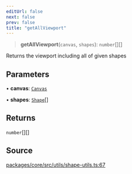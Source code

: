 ```yaml
---
editUrl: false
next: false
prev: false
title: "getAllViewport"
---
```


> **getAllViewport**(`canvas`, `shapes`): `number`[][]

Returns the viewport including all of given shapes

## Parameters

• **canvas**: [`Canvas`](/api-core/classes/canvas/)

• **shapes**: [`Shape`](/api-core/classes/shape/)[]

## Returns

`number`[][]

## Source

[packages/core/src/utils/shape-utils.ts:67](https://github.com/dgmjs/dgmjs/blob/main/packages/core/src/utils/shape-utils.ts#L67)

